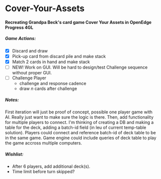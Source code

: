 # Cover-Your-Assets
#### Recreating Grandpa Beck's card game Cover Your Assets in OpenEdge Progress 4GL

##### Game Actions:
- [x] Discard and draw                                  
- [x] Pick-up card from discard pile and make stack
- [x] Match 2 cards in hand and make stack
- [ ] NEW! Work on GUI.  Will be hard to design/test Challenge sequence without proper GUI.
- [ ] Challenge Player
  - challenge and response cadence
  - draw *n* cards after challenge

##### Notes:  
First iteration will just be proof of concept, possible one player game with AI.  Really just want to make sure the logic is there.
Then, add functionality for multiple players to connect.  I'm thinking of creating a DB and making a table for the deck, adding a batch-id field (in leu of current temp-table solution).  Players could connect and reference batch-id of deck table to be in the same game.  Game engine could include queries of deck table to play the game accross multiple computers.

##### Wishlist:
- After 6 players, add additional deck(s).
- Time limit before turn skipped?
